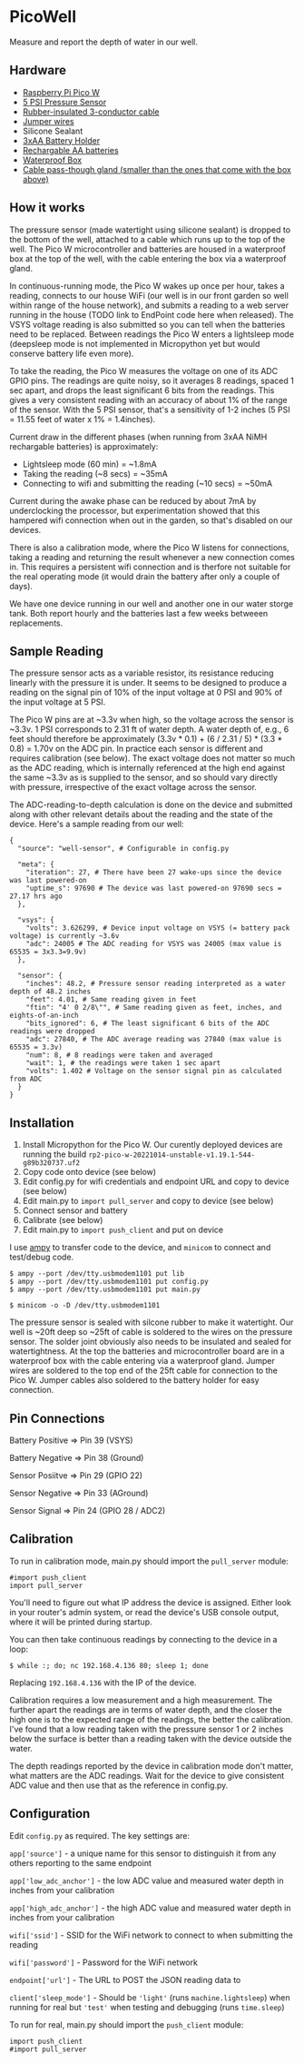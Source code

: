 # PicoWell

Measure and report the depth of water in our well.

## Hardware

* [Raspberry Pi Pico W](https://www.raspberrypi.com/products/raspberry-pi-pico/?variant=raspberry-pi-pico-w)
* [5 PSI Pressure Sensor](https://www.aliexpress.us/item/2255800076894497.html)
* [Rubber-insulated 3-conductor cable](https://www.amazon.com/gp/product/B087RCBF53/)
* [Jumper wires](https://www.amazon.com/gp/product/B09F6WVHQR/)
* Silicone Sealant
* [3xAA Battery Holder](https://www.amazon.com/gp/product/B0156V1JGQ/)
* [Rechargable AA batteries](https://www.amazon.com/gp/product/B000FGGG34/)
* [Waterproof Box](https://www.amazon.com/gp/product/B07RPNWD47/)
* [Cable pass-though gland (smaller than the ones that come with the box above)](https://www.amazon.com/gp/product/B005FIWYX8/)

## How it works

The pressure sensor (made watertight using silicone sealant) is dropped to the bottom of the well, attached to a cable which runs up to the top of the well. The Pico W microcontroller and batteries are housed in a waterproof box at the top of the well, with the cable entering the box via a waterproof gland.

In continuous-running mode, the Pico W wakes up once per hour, takes a reading, connects to our house WiFi (our well is in our front garden so well within range of the house network), and submits a reading to a web server running in the house (TODO link to EndPoint code here when released). The VSYS voltage reading is also submitted so you can tell when the batteries need to be replaced. Between readings the Pico W enters a lightsleep mode (deepsleep mode is not implemented in Micropython yet but would conserve battery life even more).

To take the reading, the Pico W measures the voltage on one of its ADC GPIO pins. The readings are quite noisy, so it averages 8 readings, spaced 1 sec apart, and drops the least significant 6 bits from the readings. This gives a very consistent reading with an accuracy of about 1% of the range of the sensor. With the 5 PSI sensor, that's a sensitivity of 1-2 inches (5 PSI = 11.55 feet of water x 1% = 1.4inches).

Current draw in the different phases (when running from 3xAA NiMH rechargable batteries) is approximately:

* Lightsleep mode (60 min) = ~1.8mA
* Taking the reading (~8 secs) = ~35mA
* Connecting to wifi and submitting the reading (~10 secs) = ~50mA

Current during the awake phase can be reduced by about 7mA by underclocking the processor, but experimentation showed that this hampered wifi connection when out in the garden, so that's disabled on our devices.

There is also a calibration mode, where the Pico W listens for connections, taking a reading and returning the result whenever a new connection comes in. This requires a persistent wifi connection and is therfore not suitable for the real operating mode (it would drain the battery after only a couple of days).

We have one device running in our well and another one in our water storge tank. Both report hourly and the batteries last a few weeks betweeen replacements.

## Sample Reading

The pressure sensor acts as a variable resistor, its resistance reducing linearly with the pressure it is under. It seems to be designed to produce a reading on the signal pin of 10% of the input voltage at 0 PSI and 90% of the input voltage at 5 PSI.

The Pico W pins are at ~3.3v when high, so the voltage across the sensor is ~3.3v. 1 PSI corresponds to 2.31 ft of water depth. A water depth of, e.g., 6 feet should therefore be approximately (3.3v * 0.1) + (6 / 2.31 / 5)  * (3.3 * 0.8) = 1.70v on the ADC pin. In practice each sensor is different and requires calibration (see below). The exact voltage does not matter so much as the ADC reading, which is internally referenced at the high end against the same ~3.3v as is supplied to the sensor, and so should vary directly with pressure, irrespective of the exact voltage across the sensor.

The ADC-reading-to-depth calculation is done on the device and submitted along with other relevant details about the reading and the state of the device. Here's a sample reading from our well:

    {
      "source": "well-sensor", # Configurable in config.py

      "meta": {
        "iteration": 27, # There have been 27 wake-ups since the device was last powered-on
        "uptime_s": 97690 # The device was last powered-on 97690 secs =  27.17 hrs ago
      },

      "vsys": {
        "volts": 3.626299, # Device input voltage on VSYS (= battery pack voltage) is currently ~3.6v
        "adc": 24005 # The ADC reading for VSYS was 24005 (max value is 65535 = 3x3.3=9.9v)
      },

      "sensor": {
        "inches": 48.2, # Pressure sensor reading interpreted as a water depth of 48.2 inches
        "feet": 4.01, # Same reading given in feet
        "ftin": "4' 0 2/8\"", # Same reading given as feet, inches, and eights-of-an-inch
        "bits_ignored": 6, # The least significant 6 bits of the ADC readings were dropped
        "adc": 27840, # The ADC average reading was 27840 (max value is 65535 = 3.3v)
        "num": 8, # 8 readings were taken and averaged
        "wait": 1, # the readings were taken 1 sec apart
        "volts": 1.402 # Voltage on the sensor signal pin as calculated from ADC
      }
    }


## Installation

1. Install Micropython for the Pico W. Our curently deployed devices are running the build `rp2-pico-w-20221014-unstable-v1.19.1-544-g89b320737.uf2`
2. Copy code onto device (see below)
3. Edit config.py for wifi credentials and endpoint URL and copy to device (see below)
4. Edit main.py to `import pull_server` and copy to device (see below)
5. Connect sensor and battery
6. Calibrate (see below)
7. Edit main.py to `import push_client` and put on device

I use [ampy](https://learn.adafruit.com/micropython-basics-load-files-and-run-code/install-ampy) to transfer code to the device, and `minicom` to connect and test/debug code.

    $ ampy --port /dev/tty.usbmodem1101 put lib
    $ ampy --port /dev/tty.usbmodem1101 put config.py
    $ ampy --port /dev/tty.usbmodem1101 put main.py

    $ minicom -o -D /dev/tty.usbmodem1101

The pressure sensor is sealed with silcone rubber to make it watertight. Our well is ~20ft deep so ~25ft of cable is soldered to the wires on the pressure sensor. The solder joint obviously also needs to be insulated and sealed for watertightness. At the top the batteries and microcontroller board are in a waterproof box with the cable entering via a waterproof gland. Jumper wires are soldered to the top end of the 25ft cable for connection to the Pico W. Jumper cables also soldered to the battery holder for easy connection.

## Pin Connections

Battery Positive => Pin 39 (VSYS)

Battery Negative => Pin 38 (Ground)

Sensor Posiitve => Pin 29 (GPIO 22)

Sensor Negative => Pin 33 (AGround)

Sensor Signal => Pin 24 (GPIO 28 / ADC2)

## Calibration

To run in calibration mode, main.py should import the `pull_server` module:

    #import push_client
    import pull_server

You'll need to figure out what IP address the device is assigned. Either look in your router's admin system, or read the device's USB console output, where it will be printed during startup.

You can then take continuous readings by connecting to the device in a loop:

    $ while :; do; nc 192.168.4.136 80; sleep 1; done

Replacing `192.168.4.136` with the IP of the device.

Calibration requires a low measurement and a high measurement. The further apart the readings are in terms of water depth, and the closer the high one is to the expected range of the readings, the better the calibration. I've found that a low reading taken with the pressure sensor 1 or 2 inches below the surface is better than a reading taken with the device outside the water.

The depth readings reported by the device in calibration mode don't matter, what matters are the ADC readings. Wait for the device to give  consistent ADC value and then use that as the reference in config.py.

## Configuration

Edit `config.py` as required. The key settings are:

`app['source']` - a unique name for this sensor to distinguish it from any others reporting to the same endpoint

`app['low_adc_anchor']` - the low ADC value and measured water depth in inches from your calibration

`app['high_adc_anchor']` - the high ADC value and measured water depth in inches from your calibration

`wifi['ssid']` - SSID for the WiFi network to connect to when submitting the reading

`wifi['password']` - Password for the WiFi network

`endpoint['url']` - The URL to POST the JSON reading data to

`client['sleep_mode']` - Should be `'light'` (runs `machine.lightsleep`) when running for real but `'test'` when testing and debugging (runs `time.sleep`)

To run for real, main.py should import the `push_client` module:

    import push_client
    #import pull_server
